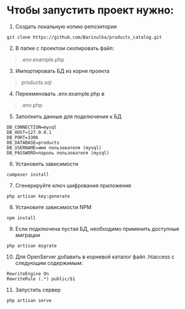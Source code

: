 # Чтобы запустить проект нужно:

1. Создать локальную копию репозитория
```
git clone https://github.com/Barinulka/products_catalog.git
```
2. В папке с проектом скопировать файл:
>.env.example.php

3. Импортировать БД из корня проекта
>products.sql

4. Переименовать .env.example.php в 
>.env.php

5. Заполнить данные для подключения к БД
```
DB_CONNECTION=mysql
DB_HOST=127.0.0.1
DB_PORT=3306
DB_DATABASE=products
DB_USERNAME=имя пользователя (mysql)
DB_PASSWORD=пароль пользователя (mysql)
```

6. Установить зависимости 
```
composer install
```

7. Сгенерируйте ключ шифрования приложения
```
php artisan key:generate
```

8. Установите зависимости NPM
```
npm install
```

9. Если подключена пустая БД, необходимо применить доступные миграции
```
php artisan migrate
```

10. Для OpenServer добавить в корневой каталог файл .htaccess c следующим содержимым:
```
RewriteEngine On
RewriteRule (.*) public/$1
``` 

11. Запустить сервер
```
php artisan serve
```